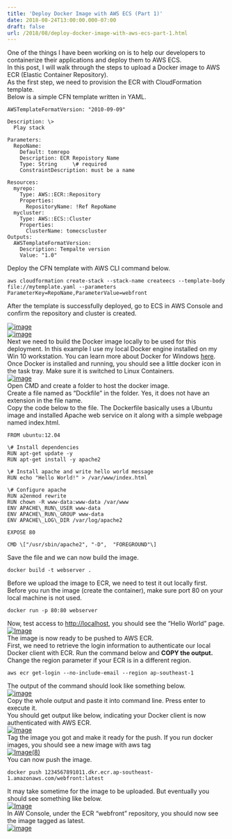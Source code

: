 ```yaml
---
title: 'Deploy Docker Image with AWS ECS (Part 1)'
date: 2018-08-24T13:00:00.000-07:00
draft: false
url: /2018/08/deploy-docker-image-with-aws-ecs-part-1.html
---
```


One of the things I have been working on is to help our developers to containerize their applications and deploy them to AWS ECS.   
In this post, I will walk through the steps to upload a Docker image to AWS ECR (Elastic Container Repository).  
As the first step, we need to provision the ECR with CloudFormation template.  
Below is a simple CFN template written in YAML.  
  

```
AWSTemplateFormatVersion: "2010-09-09"  
  
Description: \>  
  Play stack  
  
Parameters:  
  RepoName:  
    Default: tomrepo  
    Description: ECR Repoistory Name       
    Type: String     \# required  
    ConstraintDescription: must be a name  
  
Resources:  
  myrepo:  
    Type: AWS::ECR::Repository  
    Properties:  
      RepositoryName: !Ref RepoName       
  mycluster:  
    Type: AWS::ECS::Cluster  
    Properties:  
      ClusterName: tomecscluster       
Outputs:  
  AWSTemplateFormatVersion:  
    Description: Tempalte version  
    Value: "1.0"  

```

Deploy the CFN template with AWS CLI command below.  
  

```
aws cloudformation create-stack --stack-name createecs --template-body file://mytemplate.yaml --parameters ParameterKey=RepoName,ParameterValue=webfront  

```

After the template is successfully deployed, go to ECS in AWS Console and confirm the repository and cluster is created.  
  
[![image](https://lh3.googleusercontent.com/-FHfR1n5QJZk/W4Bu12q0sjI/AAAAAAAAKOQ/55V03QsV8cYOJfNmT-lW7YRZ8yFf0KDXgCHMYCw/image_thumb?imgmax=800 "image")](https://lh3.googleusercontent.com/-COhxC5Zzdyc/W4Bu0A6hxZI/AAAAAAAAKOM/w3-Fz2iP6Z4WnlmI8mpP9o7jCH34-nu7gCHMYCw/s1600-h/image2)  
[![image](https://lh3.googleusercontent.com/-Bn_yNuO_evo/W4Bu4LiU8vI/AAAAAAAAKOY/d655VtLTPK0_C7yPw72-5OIQwONfz2eYgCHMYCw/image_thumb2?imgmax=800 "image")](https://lh3.googleusercontent.com/-Ka6pWXgfFNA/W4Bu23wlw3I/AAAAAAAAKOU/a61y55PUPXg0mfCeRfGVhSNnikET1v2awCHMYCw/s1600-h/image8)  
Next we need to build the Docker image locally to be used for this deployment. In this example I use my local Docker engine installed on my Win 10 workstation. You can learn more about Docker for Windows [here](https://docs.docker.com/docker-for-windows/).  
Once Docker is installed and running, you should see a little docker icon in the task tray. Make sure it is switched to Linux Containers.  
[![image](https://lh3.googleusercontent.com/-TtMI-MYdcKI/W4Bu6V2UEeI/AAAAAAAAKOg/XZhQZriiKKMXvMLvrfuxTPeEYUPJ8K9iACHMYCw/image_thumb3?imgmax=800 "image")](https://lh3.googleusercontent.com/-EFUJu1rdWlM/W4Bu5AAtZzI/AAAAAAAAKOc/zSp9NIqfwUISXbExqIbj6SHEoAd87FCpwCHMYCw/s1600-h/image11)  
Open CMD and create a folder to host the docker image.  
Create a file named as “Dockfile” in the folder. Yes, it does not have an extension in the file name.  
Copy the code below to the file. The Dockerfile basically uses a Ubuntu image and installed Apache web service on it along with a simple webpage named index.html.  
  

```
FROM ubuntu:12.04  
  
\# Install dependencies  
RUN apt-get update -y  
RUN apt-get install -y apache2  
  
\# Install apache and write hello world message  
RUN echo "Hello World!" > /var/www/index.html  
  
\# Configure apache  
RUN a2enmod rewrite  
RUN chown -R www-data:www-data /var/www  
ENV APACHE\_RUN\_USER www-data  
ENV APACHE\_RUN\_GROUP www-data  
ENV APACHE\_LOG\_DIR /var/log/apache2  
  
EXPOSE 80  
  
CMD \["/usr/sbin/apache2", "-D",  "FOREGROUND"\]  

```

Save the file and we can now build the image.  
  

```
docker build -t webserver .  

```

Before we upload the image to ECR, we need to test it out locally first.  
Before you run the image (create the container), make sure port 80 on your local machine is not used.  
  

```
docker run -p 80:80 webserver  

```

Now, test access to [http://localhost](http://localhost/), you should see the “Hello World” page.  
[![Image](https://lh3.googleusercontent.com/-i3nXESQAcss/W4Bu8D16b2I/AAAAAAAAKOo/4j4-TAtiP808GXvQp0InEI8zQTvXTkNYwCHMYCw/Image_thumb%255B1%255D?imgmax=800 "Image")](https://lh3.googleusercontent.com/-Yng9YJFvA_M/W4Bu7KLRhyI/AAAAAAAAKOk/Wle0ovT7KfUZM8N3laPetigNEQb8FsXAQCHMYCw/s1600-h/Image%255B3%255D)  
The image is now ready to be pushed to AWS ECR.  
First, we need to retrieve the login information to authenticate our local Docker client with ECR. Run the command below and **COPY the output.** Change the region parameter if your ECR is in a different region.  
  

```
aws ecr get-login --no-include-email --region ap-southeast-1  

```

The output of the command should look like something below.  
[![image](https://lh3.googleusercontent.com/-YRX2xPH3zTI/W4Bu9-IXmnI/AAAAAAAAKOw/dvVbGCibbgQPZh2UvlMpJNRu-86Ukr2qACHMYCw/image_thumb%255B2%255D?imgmax=800 "image")](https://lh3.googleusercontent.com/-4b9RT79-dDc/W4Bu8-oTKuI/AAAAAAAAKOs/2rAcor_I90wVrD6bFnw-5oOJAEfOTNX2ACHMYCw/s1600-h/image%255B6%255D)  
Copy the whole output and paste it into command line. Press enter to execute it.  
You should get output like below, indicating your Docker client is now authenticated with AWS ECR.  
[![Image](https://lh3.googleusercontent.com/-gKb1zqenPPs/W4BvAFtz6JI/AAAAAAAAKO4/2MTZnsYNZyEMEzpmK3Y-2aiCcs7vJ3JyACHMYCw/Image_thumb%255B3%255D?imgmax=800 "Image")](https://lh3.googleusercontent.com/-GIP_Q6cKQoQ/W4Bu-sUZT1I/AAAAAAAAKO0/BTZr-y8mJukVijL9TGWeLjqaNXmPo3p6QCHMYCw/s1600-h/Image%255B9%255D)  
Tag the image you got and make it ready for the push. If you run docker images, you should see a new image with aws tag  
[![Image(8)](https://lh3.googleusercontent.com/-Cd3DPbOb3Ns/W4BvCd9sfjI/AAAAAAAAKPA/tUnVjjymTP8ytNLMSdgaGZTrkFjDC1AwQCHMYCw/Image%25288%2529_thumb%255B2%255D?imgmax=800 "Image(8)")](https://lh3.googleusercontent.com/-54opLlWhbgU/W4BvBRTPv2I/AAAAAAAAKO8/L12b2JDn34s5ZJQeqSVPz8lM5ny0myAwwCHMYCw/s1600-h/Image%25288%2529%255B5%255D)  
You can now push the image.  
  

```
docker push 1234567891011.dkr.ecr.ap-southeast-1.amazonaws.com/webfront:latest  

```

It may take sometime for the image to be uploaded. But eventually you should see something like below.  
[![Image](https://lh3.googleusercontent.com/-pGvW8cE4-4o/W4BvEn4QhgI/AAAAAAAAKPM/ZciAL3XjYxIAbiWedCnxPCgJHMc-w64SgCHMYCw/Image_thumb%255B5%255D?imgmax=800 "Image")](https://lh3.googleusercontent.com/-2nsci46X3tA/W4BvDXmDadI/AAAAAAAAKPE/FHwvDKiefrEqjqe4mMv16TCJCmUWgQUWACHMYCw/s1600-h/Image%255B13%255D)  
In AW Console, under the ECR “webfront” repository, you should now see the image tagged as latest.  
[![image](https://lh3.googleusercontent.com/-_SUf23sxBgo/W4BvGQkx67I/AAAAAAAAKPU/pmoWUFoNtYksSOToCR4yEB7K9TO4yrSRACHMYCw/image_thumb%255B6%255D?imgmax=800 "image")](https://lh3.googleusercontent.com/-5ro2utj5Se4/W4BvFv9m-eI/AAAAAAAAKPQ/UwnXCfYrh7snOLXyVXU6OBtQnEcg_ECJgCHMYCw/s1600-h/image%255B16%255D)
